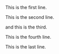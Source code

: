 This is the first line.

This is the second line.

and this is the third.

This is the fourth line.

This is the last line.
